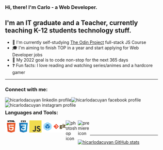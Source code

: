 ### Hi, there! I'm Carlo - a Web Developer.

## I'm an IT graduate and a Teacher, currently teaching K-12 students technology stuff.
- :seedling: I'm currently self-studying [The Odin Project](https://www.theodinproject.com/) full-stack JS Course
- :mortar_board: I'm aiming to finish TOP in a year and start applying for Web Developer jobs
- :rocket: My 2022 goal is to code non-stop for the next 365 days
- :question: Fun facts: I love reading and watching series/animes and a hardcore gamer

___

### Connect with me:

[<img align="left" alt="hicarlodacuyan linkedin profile" src="https://img.shields.io/badge/LinkedIn-0077B5?style=for-the-badge&logo=linkedin&logoColor=white" />](https://www.linkedin.com/in/carlo-dacuyan-2bb033238/)
[<img align="left" alt="hicarlodacuyan facebook profile" src="https://img.shields.io/badge/Facebook-1877F2?style=for-the-badge&logo=facebook&logoColor=white" />](https://www.facebook.com/hi.carlodacuyan/)
[<img align="left" alt="hicarlodacuyan instagram profile" src="https://img.shields.io/badge/Instagram-E4405F?style=for-the-badge&logo=instagram&logoColor=white" />](https://www.instagram.com/hi.carlodacuyan/)

<br />

### Languages and Tools:
<img align="left" alt="html icon" width="40px" src="https://raw.githubusercontent.com/github/explore/80688e429a7d4ef2fca1e82350fe8e3517d3494d/topics/html/html.png" />
<img align="left" alt="css icon" width="40px" src="https://raw.githubusercontent.com/github/explore/80688e429a7d4ef2fca1e82350fe8e3517d3494d/topics/css/css.png" />
<img align="left" alt="javascript icon" width="40px" src="https://raw.githubusercontent.com/github/explore/80688e429a7d4ef2fca1e82350fe8e3517d3494d/topics/javascript/javascript.png" />
<img align="left" alt="webpack icon" width="40px" src="https://raw.githubusercontent.com/github/explore/80688e429a7d4ef2fca1e82350fe8e3517d3494d/topics/webpack/webpack.png" />
<img align="left" alt="git icon" width="40px" src="https://raw.githubusercontent.com/github/explore/80688e429a7d4ef2fca1e82350fe8e3517d3494d/topics/git/git.png" />
<img align="left" alt="photoshop icon" width="40px" src="https://upload.wikimedia.org/wikipedia/commons/thumb/a/af/Adobe_Photoshop_CC_icon.svg/1200px-Adobe_Photoshop_CC_icon.svg.png" />
<img align="left" alt="premiere icon" width="40px" src="https://upload.wikimedia.org/wikipedia/commons/thumb/4/40/Adobe_Premiere_Pro_CC_icon.svg/1200px-Adobe_Premiere_Pro_CC_icon.svg.png" />
<br />
<br />

___

[![hicarlodacuyan GitHub stats](https://github-readme-stats.vercel.app/api?username=hicarlodacuyan)](https://github.com/hicarlodacuyan/github-readme-stats)